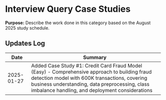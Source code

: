 # Interview Query Case Studies
**Purpose:** Describe the work done in this category based on the August 2025 study schedule.

## Updates Log
| Date | Summary |
|------|---------|
| 2025-01-27 | Added Case Study #1: Credit Card Fraud Model (Easy) - Comprehensive approach to building fraud detection model with 600K transactions, covering business understanding, data preprocessing, class imbalance handling, and deployment considerations |
